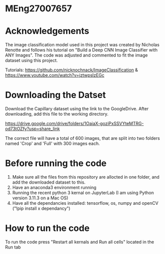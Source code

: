 # MEng27007657

# Acknowledgements
The image classification model used in this project was created by Nicholas Renotte and follows his tutorial on "Build a Deep CNN Image Classifier with ANY Images". The code was adjusted and commented to fit the image dataset using this project. 

Tutorials: https://github.com/nicknochnack/ImageClassification & https://www.youtube.com/watch?v=jztwpsIzEGc


# Downloading the Datset
Download the Capillary dataset using the link to the GoogleDrive. After downloading, add this file to the working directory. 

https://drive.google.com/drive/folders/1OaiaX-goziPxSSVYteMTRG-od73tOZfy?usp=share_link

The correct file will have a total of 600 images, that are split into two folders named 'Crop' and 'Full' with 300 images each.

# Before running the code

1. Make sure all the files from this repository are allocted in one folder, and add the downloaded dataset to this. 
2. Have an anaconda3 environment running
3. Running the recent python 3 kernal on JupyterLab (I am using Python version 3.11.3 on a Mac OS)
4. Have all the dependancies installed: tensorflow, os, numpy and openCV ("!pip install x dependancy")

# How to run the code

To run the code press "Restart all kernals and Run all cells" located in the Run tab

